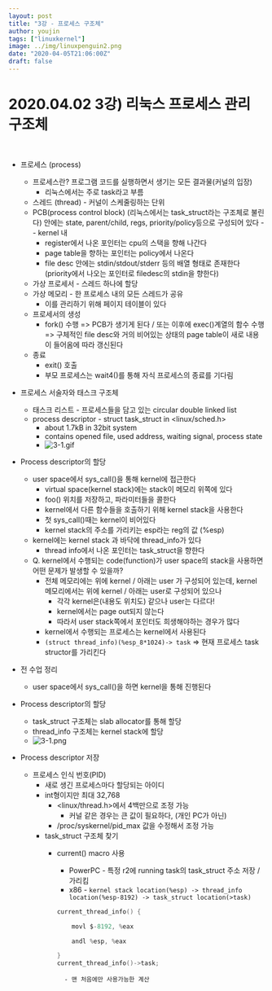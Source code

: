 ```yaml
---
layout: post
title: "3강 - 프로세스 구조체"
author: youjin
tags: ["linuxkernel"]
image: ../img/linuxpenguin2.png
date: "2020-04-05T21:06:00Z"
draft: false
---
```

# 2020.04.02 3강) 리눅스 프로세스 관리 구조체
<br>

- 프로세스 (process)
    - 프로세스란? 프로그램 코드를 실행하면서 생기는 모든 결과물(커널의 입장)
        - 리눅스에서는 주로 task라고 부름
    - 스레드 (thread) - 커널이 스케줄링하는 단위
    - PCB(process control block) (리눅스에서는 task_struct라는 구조체로 불린다) 안에는 state, parent/child, regs, priority/policy등으로 구성되어 있다 -- kernel 내
        - register에서 나온 포인터는 cpu의 스택을 향해 나간다
        - page table을 향하는 포인터는 policy에서 나온다
        - file desc 안에는 stdin/stdout/stderr 등의 배열 형태로 존재한다(priority에서 나오는 포인터로 filedesc의 stdin을 향한다)
    - 가상 프로세서 - 스레드 하나에 할당
    - 가상 메모리 - 한 프로세스 내의 모든 스레드가 공유
        - 이를 관리하기 위해 페이지 테이블이 있다
    - 프로세서의 생성
        - fork() 수행 => PCB가 생기게 된다 / 또는 이후에 exec()계열의 함수 수행 => 구체적인 file desc와 거의 비어있는 상태의 page table이 새로 내용이 들어옴에 따라 갱신된다
    - 종료
        - exit() 호출
        - 부모 프로세스는 wait4()를 통해 자식 프로세스의 종료를 기다림
- 프로세스 서술자와 태스크 구조체
    - 태스크 리스트 - 프로세스들을 담고 있는 circular double linked list
    - process descriptor - struct task_struct in <linux/sched.h>
        - about 1.7kB in 32bit system
        - contains opened file, used address, waiting signal, process state
        - ![3-1.gif](https://drive.google.com/uc?id=1XiDQ9--ngXt3DyyjLqL0TdMJgCQuRDl5)
- Process descriptor의 할당
    - user space에서 sys_call()을 통해 kernel에 접근한다
        - virtual space(kernel stack)에는 stack이 메모리 위쪽에 있다
        - foo() 위치를 저장하고, 파라미터들을 콜한다
        - kernel에서 다른 함수들을 호출하기 위해 kernel stack을 사용한다
        - 첫 sys_call()때는 kernel이 비어있다
        - kernel stack의 주소를 가리키는 esp라는 reg의 값 (%esp)
    - kernel에는 kernel stack 과 바닥에 thread_info가 있다
        - thread info에서 나온 포인터는 task_struct을 향한다
    - Q. kernel에서 수행되는 code(function)가 user space의 stack을 사용하면 어떤 문제가 발생할 수 있을까?
        - 전체 메모리에는 위에 kernel / 아래는 user 가 구성되어 있는데, kernel 메모리에서는 위에 kernel / 아래는 user로 구성되어 있으나
            - 각각 kernel은(내용도 위치도) 같으나 user는 다르다!
            - kernel에서는 page out되지 않는다
            - 따라서 user stack쪽에서 포인터도 희생해야하는 경우가 많다
        - kernel에서 수행되는 프로세스는 kernel에서 사용된다
        - `(struct thread_info)(%esp_8*1024)-> task` => 현재 프로세스 task structor를 가리킨다
- 전 수업 정리
    - user space에서 sys_call()을 하면 kernel을 통해 진행된다
- Process descriptor의 할당
    - task_struct 구조체는 slab allocator를 통해 할당
    - thread_info 구조체는 kernel stack에 할당
    - ![3-1.png](https://drive.google.com/uc?id=12Le8zL6YBCOR1hVXSnPW_3Y7fPM1e484)

- Process descriptor 저장
    - 프로세스 인식 번호(PID)
        - 새로 생긴 프로세스마다 할당되는 아이디
        - int형이지만 최대 32,768
            - <linux/thread.h>에서 4백만으로 조정 가능
                - 커널 같은 경우는 큰 값이 필요하다, (개인 PC가 아닌)
            - /proc/syskernel/pid_max 값을 수정해서 조정 가능
        - task_struct 구조체 찾기
            - current() macro 사용
                - PowerPC - 특정 r2에 running task의 task_struct 주소 저장 / 가리킴
                - x86 - `kernel stack location(%esp) -> thread_info location(%esp-8192) -> task_struct location(>task)`

                ```c
                current_thread_info() {

                    movl $-8192, %eax

                    andl %esp, %eax

                }
                current_thread_info()->task;
                ```

                    - 맨 처음에만 사용가능한 계산
